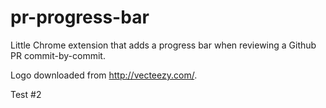 # pr-progress-bar

Little Chrome extension that adds a progress bar when reviewing a Github PR commit-by-commit.

Logo downloaded from http://vecteezy.com/.

Test #2
